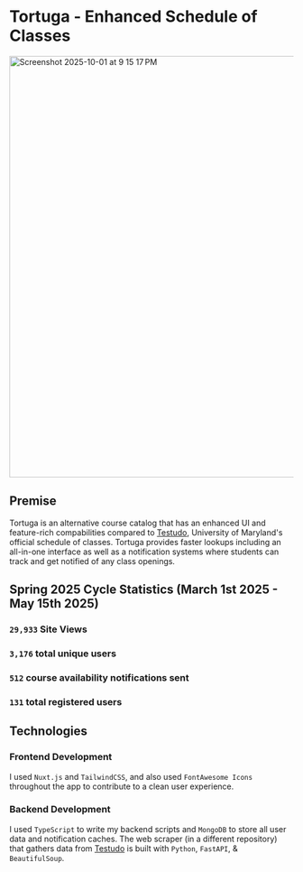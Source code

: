 # Tortuga - Enhanced Schedule of Classes 
<img width="1465" height="747" alt="Screenshot 2025-10-01 at 9 15 17 PM" src="https://github.com/user-attachments/assets/f44643ab-bd3e-461d-9010-fb2cdf1ac369" />

## Premise 
Tortuga is an alternative course catalog that has an enhanced UI and feature-rich compabilities compared to [Testudo](https://app.testudo.umd.edu/soc), University of Maryland's official schedule of classes. Tortuga provides faster lookups including an all-in-one interface as well as a notification systems where students can track and get notified of any class openings. 

## Spring 2025 Cycle Statistics (March 1st 2025 - May 15th 2025) 

### `29,933` Site Views
### `3,176` total unique users 
### `512` course availability notifications sent
### `131` total registered users 

## Technologies 

### Frontend Development 
I used `Nuxt.js` and `TailwindCSS`, and also used `FontAwesome Icons` throughout the app to contribute to a clean user experience. 

### Backend Development 
I used `TypeScript` to write my backend scripts and `MongoDB` to store all user data and notification caches. The web scraper (in a different repository) that gathers data from [Testudo](https://app.testudo.umd.edu/soc) is built with `Python`, `FastAPI`, & `BeautifulSoup`.  
